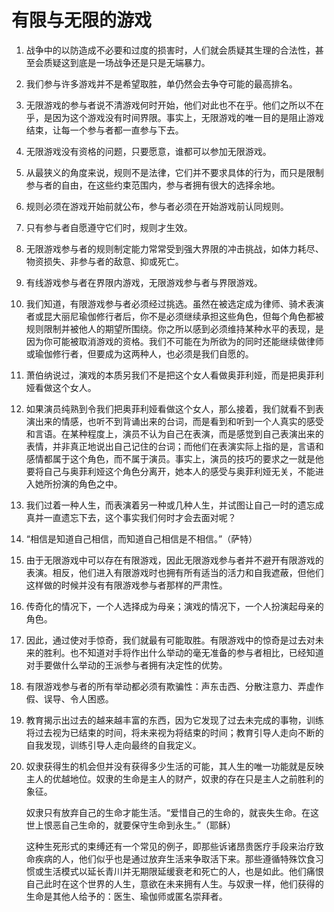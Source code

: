 # 有限与无限的游戏

1. 战争中的以防造成不必要和过度的损害时，人们就会质疑其生理的合法性，甚至会质疑这到底是一场战争还是只是无端暴力。

2. 我们参与许多游戏并不是希望取胜，单仍然会去争夺可能的最高排名。

3. 无限游戏的参与者说不清游戏何时开始，他们对此也不在乎。他们之所以不在乎，是因为这个游戏没有时间界限。事实上，无限游戏的唯一目的是阻止游戏结束，让每一个参与者都一直参与下去。

4. 无限游戏没有资格的问题，只要愿意，谁都可以参加无限游戏。

5. 从最狭义的角度来说，规则不是法律，它们并不要求具体的行为，而只是限制参与者的自由，在这些约束范围内，参与者拥有很大的选择余地。

6. 规则必须在游戏开始前就公布，参与者必须在开始游戏前认同规则。

7. 只有参与者自愿遵守它们时，规则才生效。

8. 无限游戏参与者的规则制定能力常常受到强大界限的冲击挑战，如体力耗尽、物资损失、非参与者的敌意、抑或死亡。

9. 有线游戏参与者在界限内游戏，无限游戏参与者与界限游戏。

10. 我们知道，有限游戏参与者必须经过挑选。虽然在被选定成为律师、骑术表演者或昆大丽尼瑜伽修行者后，你不是必须继续承担这些角色，但每个角色都被规则限制并被他人的期望所围绕。你之所以感到必须维持某种水平的表现，是因为你可能被取消游戏的资格。我们不可能在为所欲为的同时还能继续做律师或瑜伽修行者，但要成为这两种人，也必须是我们自愿的。

11. 萧伯纳说过，演戏的本质另我们不是把这个女人看做奥菲利娅，而是把奥菲利娅看做这个女人。

12. 如果演员纯熟到令我们把奥菲利娅看做这个女人，那么接着，我们就看不到表演出来的情感，也听不到背诵出来的台词，而是看到和听到一个人真实的感受和言语。在某种程度上，演员不认为自己在表演，而是感觉到自己表演出来的表情，并非真正地说出自己记住的台词；而他们在表演实际上指的是，言语和感情都属于这个角色，而不属于演员。事实上，演员的技巧的要求之一就是他要将自己与奥菲利娅这个角色分离开，她本人的感受与奥菲利娅无关，不能进入她所扮演的角色之中。

13. 我们过着一种人生，而表演着另一种或几种人生，并试图让自己一时的遗忘成真并一直遗忘下去，这个事实我们何时才会去面对呢？

14. “相信是知道自己相信，而知道自己相信是不相信。”（萨特）

15. 由于无限游戏中可以存在有限游戏，因此无限游戏参与者并不避开有限游戏的表演。相反，他们进入有限游戏时也拥有所有适当的活力和自我遮蔽，但他们这样做的时候并没有有限游戏参与者那样的严肃性。

16. 传奇化的情况下，一个人选择成为母亲；演戏的情况下，一个人扮演起母亲的角色。

17. 因此，通过使对手惊奇，我们就最有可能取胜。有限游戏中的惊奇是过去对未来的胜利。也不知道对手将作出什么举动的毫无准备的参与者相比，已经知道对手要做什么举动的王派参与者拥有决定性的优势。

18. 有限游戏参与者的所有举动都必须有欺骗性：声东击西、分散注意力、弄虚作假、误导、令人困惑。

19. 教育揭示出过去的越来越丰富的东西，因为它发现了过去未完成的事物，训练将过去视为已结束的时间，将未来视为将结束的时间；教育引导人走向不断的自我发现，训练引导人走向最终的自我定义。

20. 奴隶获得生的机会但并没有获得多少生活的可能，其人生的唯一功能就是反映主人的优越地位。奴隶的生命是主人的财产，奴隶的存在只是主人之前胜利的象征。

    奴隶只有放弃自己的生命才能生活。“爱惜自己的生命的，就丧失生命。在这世上恨恶自己生命的，就要保守生命到永生。”（耶稣）

    这种生死形式的束缚还有一个常见的例子，即那些诉诸昂贵医疗手段来治疗致命疾病的人，他们似乎也是通过放弃生活来争取活下来。那些遵循特殊饮食习惯或生活模式以延长青川并无期限延缓衰老和死亡的人，也是如此。他们痛恨自己此时在这个世界的人生，意欲在未来拥有人生。与奴隶一样，他们获得的生命是其他人给予的：医生、瑜伽师或匿名崇拜者。
